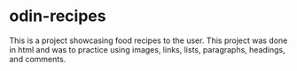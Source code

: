 # odin-recipes

This is a project showcasing food recipes to the user.
This project was done in html and was to practice using images, links, lists, paragraphs, headings, and comments.